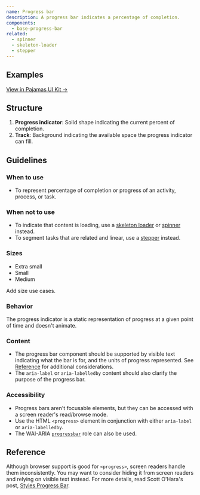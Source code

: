 ```yaml
---
name: Progress bar
description: A progress bar indicates a percentage of completion.
components:
  - base-progress-bar
related:
  - spinner
  - skeleton-loader
  - stepper
---
```


## Examples

<story-viewer component="base-progress-bar"></story-viewer>

[View in Pajamas UI Kit →](https://www.figma.com/file/qEddyqCrI7kPSBjGmwkZzQ/%F0%9F%93%99-Component-library?type=design&node-id=425-132&mode=design)

## Structure

<figure-img alt="Numbered diagram of progress bar structure" label="Progress bar structure" src="/img/progress-bar-structure.svg"></figure-img>

1. **Progress indicator**: Solid shape indicating the current percent of completion.
1. **Track**: Background indicating the available space the progress indicator can fill.

## Guidelines

### When to use

- To represent percentage of completion or progress of an activity, process, or task.

### When not to use

- To indicate that content is loading, use a [skeleton loader](/components/skeleton-loader) or [spinner](/components/spinner) instead. 
- To segment tasks that are related and linear, use a [stepper](/components/stepper) instead.

### Sizes

- Extra small
- Small
- Medium

<todo>Add size use cases.</todo>

### Behavior

The progress indicator is a static representation of progress at a given point of time and doesn't animate.

### Content

- The progress bar component should be supported by visible text indicating what the bar is for, and the units of progress represented. See [Reference](#reference) for additional considerations.
- The `aria-label` or `aria-labelledby` content should also clarify the purpose of the progress bar.

### Accessibility

- Progress bars aren't focusable elements, but they can be accessed with a screen reader's read/browse mode.
- Use the HTML `<progress>` element in conjunction with either `aria-label` or `aria-labelledby`.
- The WAI-ARIA [`progressbar`](https://www.w3.org/TR/wai-aria-1.1/#progressbar) role can also be used.

## Reference

Although browser support is good for `<progress>`, screen readers handle them inconsistently. You may want to consider hiding it from screen readers and relying on visible text instead. For more details, read Scott O'Hara's post, [Styles Progress Bar](https://scottaohara.github.io/a11y_styled_form_controls/src/progress-bar/).
